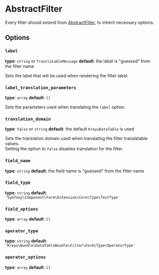 # AbstractFilter

Every filter should extend from [AbstractFilter](#), to inherit necessary options.

## Options

### `label`

**type**: `string` or `TranslatableMessage` **default**: the label is "guessed" from the filter name

Sets the label that will be used when rendering the filter label.

### `label_translation_parameters`

**type**: `array` **default**: `[]`

Sets the parameters used when translating the `label` option.

### `translation_domain`

**type**: `false` or `string` **default**: the default `KreyuDataTable` is used

Sets the translation domain used when translating the filter translatable values.  
Setting the option to `false` disables translation for the filter.

### `field_name`

**type**: `string` **default**: the field name is "guessed" from the filter name

### `field_type`

**type**: `string` **default**: `'Symfony\Component\Form\Extension\Core\Type\TextType'`

### `field_options`

**type**: `array` **default**: `[]`

### `operator_type`

**type**: `string` **default**: `'Kreyu\Bundle\DataTableBundle\Filter\Form\Type\OperatorType'`

### `operator_options`

**type**: `array` **default**: `[]`
